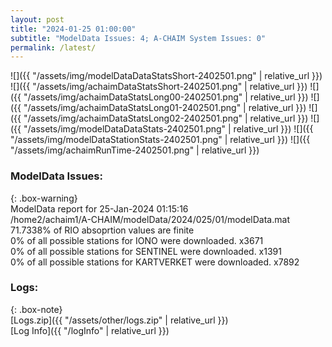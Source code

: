 ```yaml
---
layout: post
title: "2024-01-25 01:00:00"
subtitle: "ModelData Issues: 4; A-CHAIM System Issues: 0"
permalink: /latest/
---
```


![]({{ "/assets/img/modelDataDataStatsShort-2402501.png" | relative_url }})
![]({{ "/assets/img/achaimDataStatsShort-2402501.png" | relative_url }})
![]({{ "/assets/img/achaimDataStatsLong00-2402501.png" | relative_url }})
![]({{ "/assets/img/achaimDataStatsLong01-2402501.png" | relative_url }})
![]({{ "/assets/img/achaimDataStatsLong02-2402501.png" | relative_url }})
![]({{ "/assets/img/modelDataDataStats-2402501.png" | relative_url }})
![]({{ "/assets/img/modelDataStationStats-2402501.png" | relative_url }})
![]({{ "/assets/img/achaimRunTime-2402501.png" | relative_url }})


### ModelData Issues:  
  
{: .box-warning}  
 ModelData report for 25-Jan-2024 01:15:16   
 /home2/achaim1/A-CHAIM/modelData/2024/025/01/modelData.mat   
 71.7338% of RIO absoprtion values are finite   
 0% of all possible stations for IONO were downloaded. x3671   
 0% of all possible stations for SENTINEL were downloaded. x1391   
 0% of all possible stations for KARTVERKET were downloaded. x7892   
  


### Logs:  
  
{: .box-note}  
[Logs.zip]({{ "/assets/other/logs.zip" | relative_url }})  
[Log Info]({{ "/logInfo" | relative_url }})  
